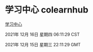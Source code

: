 # 学习中心 colearnhub
[学习中心](http://59.174.25.102:56308/colearnhub/)

2021年 12月 16日 星期四 06:11:29 CST

2021年 12月 15日 星期三 22:11:29 GMT
